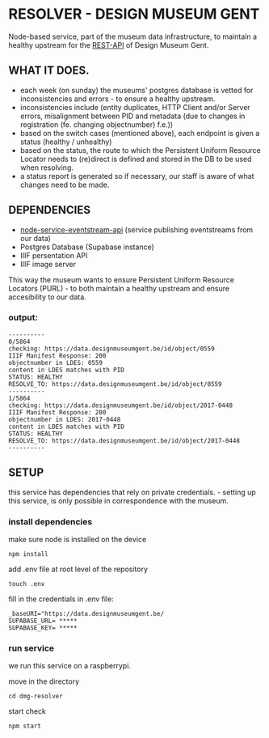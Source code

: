# RESOLVER  - DESIGN MUSEUM GENT
Node-based service, part of the museum data infrastructure, to maintain a healthy upstream for the [REST-API](https://github.com/designmuseumgent/dmg-rest-api) of Design Museum Gent.

## WHAT IT DOES. 
* each week (on sunday) the museums' postgres database is vetted for inconsistencies and errors - to ensure a healthy upstream.
* inconsistencies include (entity duplicates, HTTP Client and/or Server errors, misalignment between PID and metadata (due to changes in registration (fe. changing objectnumber) f.e.))
* based on the switch cases (mentioned above), each endpoint is given a status (healthy / unhealthy)
* based on the status, the route to which the Persistent Uniform Resource Locator needs to (re)direct is defined and stored in the DB to be used when resolving. 
* a status report is generated so if necessary, our staff is aware of what changes need to be made. 

## DEPENDENCIES 
* [node-service-eventstream-api](https://github.com/StadGent/node_service_eventstream-api) (service publishing eventstreams from our data)
* Postgres Database (Supabase instance)
* IIIF persentation API
* IIIF image server

This way the museum wants to ensure Persistent Uniform Resource Locators (PURL) - to both maintain a healthy upstream and ensure accesibility to our data. 

### output:


```
----------
0/5864
checking: https://data.designmuseumgent.be/id/object/0559
IIIF Manifest Response: 200
objectnumber in LDES: 0559
content in LDES matches with PID
STATUS: HEALTHY
RESOLVE_TO: https://data.designmuseumgent.be/id/object/0559
----------
1/5864
checking: https://data.designmuseumgent.be/id/object/2017-0448
IIIF Manifest Response: 200
objectnumber in LDES: 2017-0448
content in LDES matches with PID
STATUS: HEALTHY
RESOLVE_TO: https://data.designmuseumgent.be/id/object/2017-0448
----------
```

## SETUP
this service has dependencies that rely on private credentials. - setting up this service, is only possible in correspondence with the museum. 

### install dependencies 
make sure node is installed on the device

```
npm install 
```

add .env file at root level of the repository
```
touch .env
```

fill in the credentials in .env file: 
```
_baseURI="https://data.designmuseumgent.be/
SUPABASE_URL= *****
SUPABASE_KEY= *****
```

### run service
we run this service on a raspberrypi.

move in the directory 
```
cd dmg-resolver
```

start check
```
npm start
```









